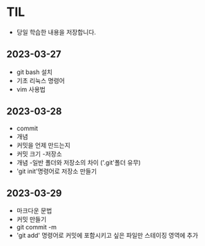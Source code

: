 # TIL
- 당일 학습한 내용을 저장합니다.

## 2023-03-27
- git bash 설치
- 기초 리눅스 명령어
- vim 사용법

## 2023-03-28
- commit
 - 개념
 - 커밋을 언제 만드는지
 - 커밋 크기
 -저장소
  - 개념
  -일반 폴더와 저장소의 차이 ('.git'폴더 유무)
  - 'git init'명령어로 저장소 만들기

## 2023-03-29
- 마크다운 문법
- 커밋 만들기
 - git commit -m
 - 'git add' 명령어로 커밋에 포함시키고 싶은 파일만 스테이징 영역에 추가